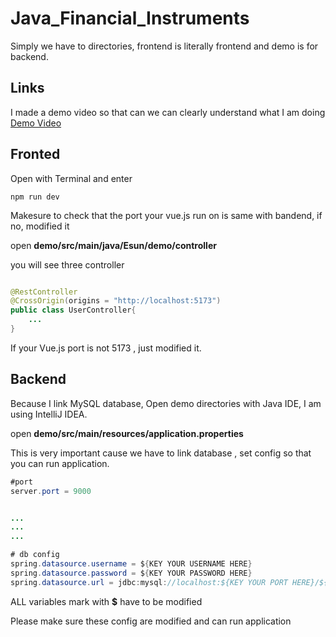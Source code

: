 # Java_Financial_Instruments


Simply we have to directories, frontend is literally frontend and demo is for backend.

## Links
I made a demo video so that can we can clearly understand what I am doing   [Demo Video](https://youtu.be/00IKs889jRQ)



## Fronted
Open with Terminal and enter

```
npm run dev
```
Makesure to check that the port your vue.js run on is same with bandend, if no, modified it

open **demo/src/main/java/Esun/demo/controller**

you will see three controller

```java

@RestController
@CrossOrigin(origins = "http://localhost:5173")
public class UserController{
    ...
}

```

If your Vue.js port is not 5173 , just modified it.



## Backend
Because I link MySQL database, Open demo directories with Java IDE, I am using IntelliJ IDEA.

open **demo/src/main/resources/application.properties**

This is very important cause we have to link database , set config so that you can run application.
```java
#port
server.port = 9000


...
...
...

# db config
spring.datasource.username = ${KEY YOUR USERNAME HERE}
spring.datasource.password = ${KEY YOUR PASSWORD HERE}
spring.datasource.url = jdbc:mysql://localhost:${KEY YOUR PORT HERE}/${KEY YOUR DATABASE'S NAME HERE}

```

ALL variables mark with **$** have to be modified

Please make sure these config are modified and can run application



